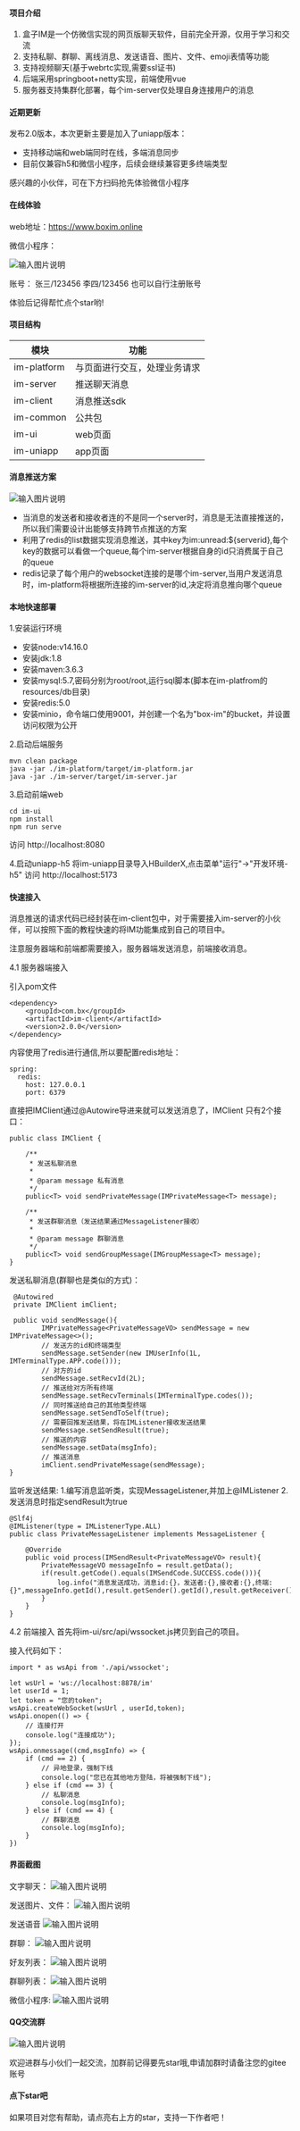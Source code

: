 
#### 项目介绍
1. 盒子IM是一个仿微信实现的网页版聊天软件，目前完全开源，仅用于学习和交流
1. 支持私聊、群聊、离线消息、发送语音、图片、文件、emoji表情等功能
1. 支持视频聊天(基于webrtc实现,需要ssl证书)
1. 后端采用springboot+netty实现，前端使用vue
1. 服务器支持集群化部署，每个im-server仅处理自身连接用户的消息


#### 近期更新
发布2.0版本，本次更新主要是加入了uniapp版本：

- 支持移动端和web端同时在线，多端消息同步
- 目前仅兼容h5和微信小程序，后续会继续兼容更多终端类型

感兴趣的小伙伴，可在下方扫码抢先体验微信小程序




#### 在线体验
web地址：https://www.boxim.online

微信小程序：

![输入图片说明](%E6%88%AA%E5%9B%BE/wx%E5%B0%8F%E7%A8%8B%E5%BA%8F%E4%BA%8C%E7%BB%B4%E7%A0%81.jpg)



账号：
张三/123456
李四/123456
也可以自行注册账号

体验后记得帮忙点个star哟!


#### 项目结构
|  模块  |     功能 |
|-------------|------------|
| im-platform | 与页面进行交互，处理业务请求 |
| im-server   | 推送聊天消息|
| im-client   | 消息推送sdk|
| im-common   | 公共包  |
| im-ui       | web页面  |
| im-uniapp   | app页面  |

#### 消息推送方案
![输入图片说明](%E6%88%AA%E5%9B%BE/%E6%B6%88%E6%81%AF%E6%8E%A8%E9%80%81%E9%9B%86%E7%BE%A4%E5%8C%96.jpg)

- 当消息的发送者和接收者连的不是同一个server时，消息是无法直接推送的，所以我们需要设计出能够支持跨节点推送的方案
- 利用了redis的list数据实现消息推送，其中key为im:unread:${serverid},每个key的数据可以看做一个queue,每个im-server根据自身的id只消费属于自己的queue
- redis记录了每个用户的websocket连接的是哪个im-server,当用户发送消息时，im-platform将根据所连接的im-server的id,决定将消息推向哪个queue


#### 本地快速部署
1.安装运行环境
- 安装node:v14.16.0
- 安装jdk:1.8
- 安装maven:3.6.3
- 安装mysql:5.7,密码分别为root/root,运行sql脚本(脚本在im-platfrom的resources/db目录)
- 安装redis:5.0
- 安装minio，命令端口使用9001，并创建一个名为"box-im"的bucket，并设置访问权限为公开

2.启动后端服务
```
mvn clean package
java -jar ./im-platform/target/im-platform.jar
java -jar ./im-server/target/im-server.jar
```

3.启动前端web
```
cd im-ui
npm install
npm run serve
```
访问 http://localhost:8080


4.启动uniapp-h5
将im-uniapp目录导入HBuilderX,点击菜单"运行"->"开发环境-h5"
访问 http://localhost:5173


#### 快速接入
消息推送的请求代码已经封装在im-client包中，对于需要接入im-server的小伙伴，可以按照下面的教程快速的将IM功能集成到自己的项目中。

注意服务器端和前端都需要接入，服务器端发送消息，前端接收消息。

4.1 服务器端接入

引入pom文件
```
<dependency>
    <groupId>com.bx</groupId>
    <artifactId>im-client</artifactId>
    <version>2.0.0</version>
</dependency>
```
内容使用了redis进行通信,所以要配置redis地址：

```
spring:
  redis:
    host: 127.0.0.1
    port: 6379
```

直接把IMClient通过@Autowire导进来就可以发送消息了，IMClient 只有2个接口：
```
public class IMClient {

    /**
     * 发送私聊消息
     *
     * @param message 私有消息
     */
    public<T> void sendPrivateMessage(IMPrivateMessage<T> message);

    /**
     * 发送群聊消息（发送结果通过MessageListener接收）
     *
     * @param message 群聊消息
     */
    public<T> void sendGroupMessage(IMGroupMessage<T> message);    
}
```

发送私聊消息(群聊也是类似的方式)：
```
 @Autowired
 private IMClient imClient;

 public void sendMessage(){
        IMPrivateMessage<PrivateMessageVO> sendMessage = new IMPrivateMessage<>();
        // 发送方的id和终端类型
        sendMessage.setSender(new IMUserInfo(1L, IMTerminalType.APP.code()));
        // 对方的id
        sendMessage.setRecvId(2L);
        // 推送给对方所有终端
        sendMessage.setRecvTerminals(IMTerminalType.codes());
        // 同时推送给自己的其他类型终端
        sendMessage.setSendToSelf(true);
        // 需要回推发送结果，将在IMListener接收发送结果
        sendMessage.setSendResult(true);
        // 推送的内容
        sendMessage.setData(msgInfo);
        // 推送消息
        imClient.sendPrivateMessage(sendMessage);
}

```
监听发送结果:
1.编写消息监听类，实现MessageListener,并加上@IMListener
2.发送消息时指定sendResult为true
```
@Slf4j
@IMListener(type = IMListenerType.ALL)
public class PrivateMessageListener implements MessageListener {
    
    @Override
    public void process(IMSendResult<PrivateMessageVO> result){
        PrivateMessageVO messageInfo = result.getData();
        if(result.getCode().equals(IMSendCode.SUCCESS.code())){
            log.info("消息发送成功，消息id:{}，发送者:{},接收者:{},终端:{}",messageInfo.getId(),result.getSender().getId(),result.getReceiver().getId(),result.getReceiver().getTerminal());
        }
    }
}
```

4.2 前端接入
首先将im-ui/src/api/wssocket.js拷贝到自己的项目。

接入代码如下：
```
import * as wsApi from './api/wssocket';

let wsUrl = 'ws://localhost:8878/im'
let userId = 1;
let token = "您的token";
wsApi.createWebSocket(wsUrl , userId,token);
wsApi.onopen(() => {
    // 连接打开
    console.log("连接成功");
});
wsApi.onmessage((cmd,msgInfo) => {
    if (cmd == 2) {
    	// 异地登录，强制下线
    	console.log("您已在其他地方登陆，将被强制下线");
    } else if (cmd == 3) {
    	// 私聊消息
    	console.log(msgInfo);
    } else if (cmd == 4) {
    	// 群聊消息
    	console.log(msgInfo);
    }
})
```


#### 界面截图
文字聊天：
![输入图片说明](%E6%88%AA%E5%9B%BE/%E6%96%87%E5%AD%97%E8%81%8A%E5%A4%A9.jpg)

发送图片、文件：
![输入图片说明](%E6%88%AA%E5%9B%BE/%E5%8F%91%E9%80%81%E5%9B%BE%E7%89%87%E6%96%87%E4%BB%B6.jpg)

发送语音
![输入图片说明](%E6%88%AA%E5%9B%BE/%E5%8F%91%E9%80%81%E8%AF%AD%E9%9F%B3.jpg)

群聊：
![输入图片说明](%E6%88%AA%E5%9B%BE/%E7%BE%A4%E8%81%8A.jpg) 


好友列表：
![输入图片说明](%E6%88%AA%E5%9B%BE/%E5%A5%BD%E5%8F%8B%E5%88%97%E8%A1%A8.jpg)

群聊列表：
![输入图片说明](%E6%88%AA%E5%9B%BE/%E7%BE%A4%E8%81%8A%E5%88%97%E8%A1%A8.jpg)

微信小程序:
![输入图片说明](%E6%88%AA%E5%9B%BE/%E5%BE%AE%E4%BF%A1%E5%B0%8F%E7%A8%8B%E5%BA%8F.jpg)

#### QQ交流群

![输入图片说明](%E6%88%AA%E5%9B%BE/%E4%BA%A4%E6%B5%81%E7%BE%A4.png)

欢迎进群与小伙们一起交流，加群前记得要先star哦,申请加群时请备注您的gitee账号


#### 点下star吧
如果项目对您有帮助，请点亮右上方的star，支持一下作者吧！

